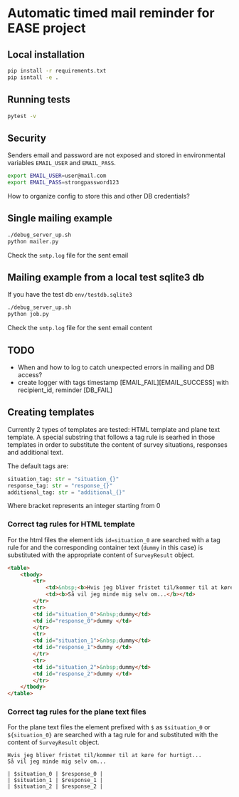 # Automatic timed mail reminder for EASE project

## Local installation

```sh
pip install -r requirements.txt
pip isntall -e .

```

## Running tests

```sh
pytest -v
```

## Security
Senders email and password are not exposed and stored in environmental variables `EMAIL_USER` and `EMAIL_PASS`.

```sh
export EMAIL_USER=user@mail.com
export EMAIL_PASS=strongpassword123
```

How to organize config to store this and other DB credentials?

## Single mailing example
```sh
./debug_server_up.sh
python mailer.py
```
Check the `smtp.log` file for the sent email

## Mailing example from a local test sqlite3 db
If you have the test db `env/testdb.sqlite3`
```sh
./debug_server_up.sh
python job.py
```
Check the `smtp.log` file for the sent email content

## TODO
- When and how to log to catch unexpected errors in mailing and DB access?
- create logger with tags
 timestamp [EMAIL_FAIL][EMAIL_SUCCESS] with recipient_id, reminder [DB_FAIL]


## Creating templates
Currently 2 types of templates are tested: HTML template and plane text template. A special substring that follows a tag rule is searhed in those templates in order to substitute the content of survey situations, responses and additional text.

The default tags are:
```python
situation_tag: str = "situation_{}"
response_tag: str = "response_{}"
additional_tag: str = "additional_{}"
```
Where bracket represents an integer starting from 0

### Correct tag rules for HTML template
For the html files the element ids `id=situation_0` are searched with a tag rule for and the corresponding container text (`dummy` in this case) is substituted with the appropriate content of `SurveyResult` object.
```html
<table>
    <tbody>
        <tr>
            <td>&nbsp;<b>Hvis jeg bliver fristet til/kommer til at køre for hurtigt...</b></td>
            <td><b>Så vil jeg minde mig selv om...</b></td>
        </tr>
        <tr>
        <td id="situation_0">&nbsp;dummy</td>
        <td id="response_0">dummy </td>
        </tr>
        <tr>
        <td id="situation_1">&nbsp;dummy</td>
        <td id="response_1">dummy </td>
        </tr>
        <tr>
        <td id="situation_2">&nbsp;dummy</td>
        <td id="response_2">dummy </td>
        </tr>
    </tbody>
</table>
```
### Correct tag rules for the plane text files
For the plane text files the element prefixed with `$` as `$situation_0` or `${situation_0}` are searched with a tag rule for and substituted with the content of `SurveyResult` object.
```
Hvis jeg bliver fristet til/kommer til at køre for hurtigt...
Så vil jeg minde mig selv om...

| $situation_0 | $response_0 |
| $situation_1 | $response_1 |
| $situation_2 | $response_2 |
```